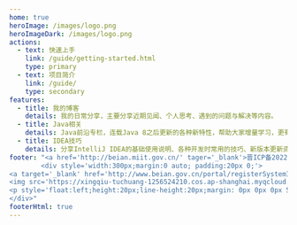 ```yaml
---
home: true
heroImage: /images/logo.png
heroImageDark: /images/logo.png
actions:
  - text: 快速上手
    link: /guide/getting-started.html
    type: primary
  - text: 项目简介
    link: /guide/
    type: secondary
features:
  - title: 我的博客
    details: 我的日常分享，主要分享近期见闻、个人思考、遇到的问题与解决等内容。
  - title: Java相关
    details: Java前沿专栏，连载Java 8之后更新的各种新特性，帮助大家增量学习，更有效率。
  - title: IDEA技巧
    details: 分享IntelliJ IDEA的基础使用说明、各种开发时常用的技巧、新版本更新资讯以及好用的插件推荐。
footer: "<a href='http://beian.miit.gov.cn/' tager='_blank'>晋ICP备2022008709号-1</a> <br> 
		<div style='width:300px;margin:0 auto; padding:20px 0;'>
<a target='_blank' href='http://www.beian.gov.cn/portal/registerSystemInfo?recordcode=41102402000277' style='display:inline-block;text-decoration:none;height:20px;line-height:20px;'>
<img src='https://xingqiu-tuchuang-1256524210.cos.ap-shanghai.myqcloud.com/4670/BeiAnIcon.png' style='float:left;'/>
<p style='float:left;height:20px;line-height:20px;margin: 0px 0px 0px 5px; color:#939393;'>冀公网安备 13010402002360号</p></a>
</div>"	
footerHtml: true
---
```



